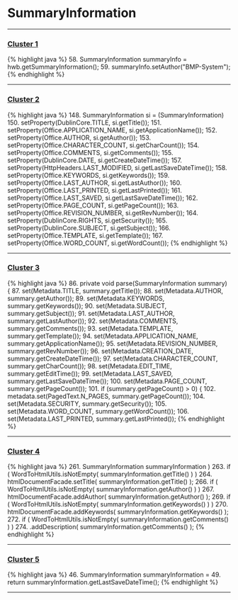 # SummaryInformation

***

### [Cluster 1](./1)
{% highlight java %}
58. SummaryInformation summaryInfo = hwb.getSummaryInformation();
59. summaryInfo.setAuthor("BMP-System");
{% endhighlight %}

***

### [Cluster 2](./2)
{% highlight java %}
148. SummaryInformation si = (SummaryInformation)
150. setProperty(DublinCore.TITLE, si.getTitle());
151. setProperty(Office.APPLICATION_NAME, si.getApplicationName());
152. setProperty(Office.AUTHOR, si.getAuthor());
153. setProperty(Office.CHARACTER_COUNT, si.getCharCount());
154. setProperty(Office.COMMENTS, si.getComments());
155. setProperty(DublinCore.DATE, si.getCreateDateTime());
157. setProperty(HttpHeaders.LAST_MODIFIED, si.getLastSaveDateTime());
158. setProperty(Office.KEYWORDS, si.getKeywords());
159. setProperty(Office.LAST_AUTHOR, si.getLastAuthor());
160. setProperty(Office.LAST_PRINTED, si.getLastPrinted());
161. setProperty(Office.LAST_SAVED, si.getLastSaveDateTime());
162. setProperty(Office.PAGE_COUNT, si.getPageCount());
163. setProperty(Office.REVISION_NUMBER, si.getRevNumber());
164. setProperty(DublinCore.RIGHTS, si.getSecurity());
165. setProperty(DublinCore.SUBJECT, si.getSubject());
166. setProperty(Office.TEMPLATE, si.getTemplate());
167. setProperty(Office.WORD_COUNT, si.getWordCount());
{% endhighlight %}

***

### [Cluster 3](./3)
{% highlight java %}
86. private void parse(SummaryInformation summary) {
87.     set(Metadata.TITLE, summary.getTitle());
88.     set(Metadata.AUTHOR, summary.getAuthor());
89.     set(Metadata.KEYWORDS, summary.getKeywords());
90.     set(Metadata.SUBJECT, summary.getSubject());
91.     set(Metadata.LAST_AUTHOR, summary.getLastAuthor());
92.     set(Metadata.COMMENTS, summary.getComments());
93.     set(Metadata.TEMPLATE, summary.getTemplate());
94.     set(Metadata.APPLICATION_NAME, summary.getApplicationName());
95.     set(Metadata.REVISION_NUMBER, summary.getRevNumber());
96.     set(Metadata.CREATION_DATE, summary.getCreateDateTime());
97.     set(Metadata.CHARACTER_COUNT, summary.getCharCount());
98.     set(Metadata.EDIT_TIME, summary.getEditTime());
99.     set(Metadata.LAST_SAVED, summary.getLastSaveDateTime());
100.     set(Metadata.PAGE_COUNT, summary.getPageCount());
101.     if (summary.getPageCount() > 0) {
102.         metadata.set(PagedText.N_PAGES, summary.getPageCount());
104.     set(Metadata.SECURITY, summary.getSecurity());
105.     set(Metadata.WORD_COUNT, summary.getWordCount());
106.     set(Metadata.LAST_PRINTED, summary.getLastPrinted());
{% endhighlight %}

***

### [Cluster 4](./4)
{% highlight java %}
261.     SummaryInformation summaryInformation )
263. if ( WordToHtmlUtils.isNotEmpty( summaryInformation.getTitle() ) )
264.     htmlDocumentFacade.setTitle( summaryInformation.getTitle() );
266. if ( WordToHtmlUtils.isNotEmpty( summaryInformation.getAuthor() ) )
267.     htmlDocumentFacade.addAuthor( summaryInformation.getAuthor() );
269. if ( WordToHtmlUtils.isNotEmpty( summaryInformation.getKeywords() ) )
270.     htmlDocumentFacade.addKeywords( summaryInformation.getKeywords() );
272. if ( WordToHtmlUtils.isNotEmpty( summaryInformation.getComments() ) )
274.             .addDescription( summaryInformation.getComments() );
{% endhighlight %}

***

### [Cluster 5](./5)
{% highlight java %}
46. SummaryInformation summaryInformation =
49. return summaryInformation.getLastSaveDateTime();
{% endhighlight %}

***

